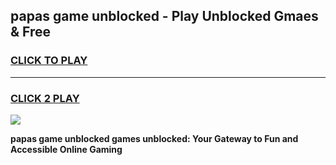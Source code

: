 
## papas game unblocked - Play Unblocked Gmaes & Free
<h3>
<a href="https://news.freeplayer.one?title=papas_game_unblocked&ref=23F">CLICK TO PLAY</a></h3>
<hr>

<h3>
<a href="https://news.freeplayer.one?title=papas_game_unblocked&ref=23F">CLICK 2 PLAY</a>
  
</h3>

<a href="https://news.freeplayer.one?title=papas_game_unblocked&ref=23F/"><img src="https://clearcache.store/games.png"></a>


**papas game unblocked games unblocked: Your Gateway to Fun and Accessible Online Gaming**
